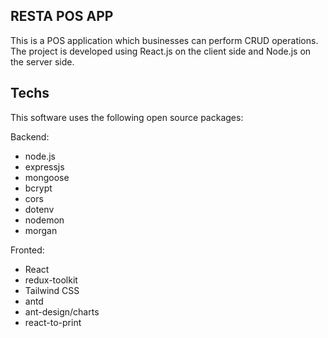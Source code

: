 ## RESTA POS APP

This is a POS application which businesses can perform CRUD operations. The project is developed using React.js on the client side and Node.js on the server side.

## Techs
This software uses the following open source packages:

Backend:
* node.js
* expressjs
* mongoose
* bcrypt
* cors
* dotenv
* nodemon
* morgan

Fronted:
* React
* redux-toolkit
* Tailwind CSS
* antd
* ant-design/charts
* react-to-print
